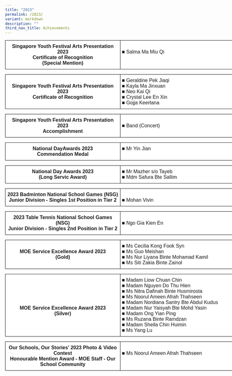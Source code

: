 ```yaml
---
title: "2023"
permalink: /2023/
variant: markdown
description: ""
third_nav_title: Achievements
---
```

<style type="text/css">
.tg  {border-collapse:collapse;border-spacing:0;}
.tg td{border-color:black;border-style:solid;border-width:1px;font-family:Arial, sans-serif;font-size:14px;
  overflow:hidden;padding:10px 5px;word-break:normal;}
.tg th{border-color:black;border-style:solid;border-width:1px;font-family:Arial, sans-serif;font-size:14px;
  font-weight:normal;overflow:hidden;padding:10px 5px;word-break:normal;}
.tg .tg-5sko{background-color:#FFF;font-size:16px;text-align:left;vertical-align:top}
.tg .tg-cawn{background-color:#FFF;font-size:16px;font-weight:bold;text-align:center;vertical-align:top}
</style>
<table class="tg" style="undefined;table-layout: fixed; width: 742px">
<colgroup>
<col style="width: 371px">
<col style="width: 371px">
</colgroup>
<thead>
  <tr>
    <td class="tg-cawn">Singapore Youth Festival Arts Presentation 2023 <br>Certificate of Recognition <br>(Special Mention)</td>
    <td class="tg-5sko"><br>■ Salma Ma Miu Qi</td>
  </tr>
</thead>
	
</table>
<style type="text/css">
.tg  {border-collapse:collapse;border-spacing:0;}
.tg td{border-color:black;border-style:solid;border-width:1px;font-family:Arial, sans-serif;font-size:14px;
  overflow:hidden;padding:10px 5px;word-break:normal;}
.tg th{border-color:black;border-style:solid;border-width:1px;font-family:Arial, sans-serif;font-size:14px;
  font-weight:normal;overflow:hidden;padding:10px 5px;word-break:normal;}
.tg .tg-5sko{background-color:#FFF;font-size:16px;text-align:left;vertical-align:top}
.tg .tg-cawn{background-color:#FFF;font-size:16px;font-weight:bold;text-align:center;vertical-align:top}
</style>
<table class="tg" style="undefined;table-layout: fixed; width: 742px">
<colgroup>
<col style="width: 371px">
<col style="width: 371px">
</colgroup>
<thead>
  <tr>
    <td class="tg-cawn"><br>Singapore Youth Festival Arts Presentation 2023 <br>Certificate of Recognition </td>
    <td class="tg-5sko">■ Geraldine Pek Jiaqi
<br>■ Kayla Ma Jinxuan
<br>■ Neo Kai Qi
<br>■ Crystal Lee En Xin		
<br>■ Gojja Keertana		</td>
  </tr>
</thead>
	
</table>

<style type="text/css">
.tg  {border-collapse:collapse;border-spacing:0;}
.tg td{border-color:black;border-style:solid;border-width:1px;font-family:Arial, sans-serif;font-size:14px;
  overflow:hidden;padding:10px 5px;word-break:normal;}
.tg th{border-color:black;border-style:solid;border-width:1px;font-family:Arial, sans-serif;font-size:14px;
  font-weight:normal;overflow:hidden;padding:10px 5px;word-break:normal;}
.tg .tg-5sko{background-color:#FFF;font-size:16px;text-align:left;vertical-align:top}
.tg .tg-cawn{background-color:#FFF;font-size:16px;font-weight:bold;text-align:center;vertical-align:top}
</style>
<table class="tg" style="undefined;table-layout: fixed; width: 742px">
<colgroup>
<col style="width: 371px">
<col style="width: 371px">
</colgroup>
<thead>
  <tr>
    <td class="tg-cawn">Singapore Youth Festival Arts Presentation 2023 <br>Accomplishment</td>
    <td class="tg-5sko"><br>■ Band (Concert)</td>
  </tr>
</thead>
	
</table>
<style type="text/css">
.tg  {border-collapse:collapse;border-spacing:0;}
.tg td{border-color:black;border-style:solid;border-width:1px;font-family:Arial, sans-serif;font-size:14px;
  overflow:hidden;padding:10px 5px;word-break:normal;}
.tg th{border-color:black;border-style:solid;border-width:1px;font-family:Arial, sans-serif;font-size:14px;
  font-weight:normal;overflow:hidden;padding:10px 5px;word-break:normal;}
.tg .tg-5sko{background-color:#FFF;font-size:16px;text-align:left;vertical-align:top}
.tg .tg-cawn{background-color:#FFF;font-size:16px;font-weight:bold;text-align:center;vertical-align:top}
</style>
<table class="tg" style="undefined;table-layout: fixed; width: 742px">
<colgroup>
<col style="width: 371px">
<col style="width: 371px">
</colgroup>
<thead>
  <tr>
    <td class="tg-cawn">National DayAwards 2023 <br> Commendation Medal</td>
    <td class="tg-5sko">■  Mr Yin Jian </td>
  </tr>
</thead>
	
</table>

<style type="text/css">
.tg  {border-collapse:collapse;border-spacing:0;}
.tg td{border-color:black;border-style:solid;border-width:1px;font-family:Arial, sans-serif;font-size:14px;
  overflow:hidden;padding:10px 5px;word-break:normal;}
.tg th{border-color:black;border-style:solid;border-width:1px;font-family:Arial, sans-serif;font-size:14px;
  font-weight:normal;overflow:hidden;padding:10px 5px;word-break:normal;}
.tg .tg-5sko{background-color:#FFF;font-size:16px;text-align:left;vertical-align:top}
.tg .tg-cawn{background-color:#FFF;font-size:16px;font-weight:bold;text-align:center;vertical-align:top}
</style>
<table class="tg" style="undefined;table-layout: fixed; width: 742px">
<colgroup>
<col style="width: 371px">
<col style="width: 371px">
</colgroup>
<thead>
  <tr>
    <td class="tg-cawn">National Day Awards 2023<br>(Long Servic Award)</td>
    <td class="tg-5sko">■ Mr Mazher s/o Tayeb <br>■ Mdm Safura Bte Sallim</td>
  </tr>
</thead>
</table>

<style type="text/css">
.tg  {border-collapse:collapse;border-spacing:0;}
.tg td{border-color:black;border-style:solid;border-width:1px;font-family:Arial, sans-serif;font-size:14px;
  overflow:hidden;padding:10px 5px;word-break:normal;}
.tg th{border-color:black;border-style:solid;border-width:1px;font-family:Arial, sans-serif;font-size:14px;
  font-weight:normal;overflow:hidden;padding:10px 5px;word-break:normal;}
.tg .tg-5sko{background-color:#FFF;font-size:16px;text-align:left;vertical-align:top}
.tg .tg-cawn{background-color:#FFF;font-size:16px;font-weight:bold;text-align:center;vertical-align:top}
</style>
<table class="tg" style="undefined;table-layout: fixed; width: 742px">
<colgroup>
<col style="width: 371px">
<col style="width: 371px">
</colgroup>
<thead>
  <tr>
    <td class="tg-cawn">2023 Badminton National School Games (NSG) <br> Junior Division - Singles 1st Position in Tier 2</td>
    <td class="tg-5sko"><br>■ Mohan Vivin</td>
  </tr>
</thead>
</table>

<style type="text/css">
.tg  {border-collapse:collapse;border-spacing:0;}
.tg td{border-color:black;border-style:solid;border-width:1px;font-family:Arial, sans-serif;font-size:14px;
  overflow:hidden;padding:10px 5px;word-break:normal;}
.tg th{border-color:black;border-style:solid;border-width:1px;font-family:Arial, sans-serif;font-size:14px;
  font-weight:normal;overflow:hidden;padding:10px 5px;word-break:normal;}
.tg .tg-5sko{background-color:#FFF;font-size:16px;text-align:left;vertical-align:top}
.tg .tg-cawn{background-color:#FFF;font-size:16px;font-weight:bold;text-align:center;vertical-align:top}
</style>
<table class="tg" style="undefined;table-layout: fixed; width: 742px">
<colgroup>
<col style="width: 371px">
<col style="width: 371px">
</colgroup>
<thead>
  <tr>
    <td class="tg-cawn">2023 Table Tennis National School Games (NSG) <br> Junior Division - Singles 2nd Position in Tier 2</td>
    <td class="tg-5sko"><br>■ Ngo Gia Kien En</td>
  </tr>
</thead>
</table>

<style type="text/css">
.tg  {border-collapse:collapse;border-spacing:0;}
.tg td{border-color:black;border-style:solid;border-width:1px;font-family:Arial, sans-serif;font-size:14px;
  overflow:hidden;padding:10px 5px;word-break:normal;}
.tg th{border-color:black;border-style:solid;border-width:1px;font-family:Arial, sans-serif;font-size:14px;
  font-weight:normal;overflow:hidden;padding:10px 5px;word-break:normal;}
.tg .tg-5sko{background-color:#FFF;font-size:16px;text-align:left;vertical-align:top}
.tg .tg-cawn{background-color:#FFF;font-size:16px;font-weight:bold;text-align:center;vertical-align:top}
</style>
<table class="tg" style="undefined;table-layout: fixed; width: 742px">
<colgroup>
<col style="width: 371px">
<col style="width: 371px">
</colgroup>
<thead>
  <tr>
    <td class="tg-cawn"><br>MOE Service Excellence Award 2023<br>(Gold)<br></td>
    <td class="tg-5sko">■ Ms Cecilia Kong Fook Syn
<br>■ Ms Guo Meishan
<br>■ Ms Nur Liyana Binte Mohamad Kamil
<br>■ Ms Siti Zakia Binte Zainol

  </td></tr>
</thead>
</table>

<style type="text/css">
.tg  {border-collapse:collapse;border-spacing:0;}
.tg td{border-color:black;border-style:solid;border-width:1px;font-family:Arial, sans-serif;font-size:14px;
  overflow:hidden;padding:10px 5px;word-break:normal;}
.tg th{border-color:black;border-style:solid;border-width:1px;font-family:Arial, sans-serif;font-size:14px;
  font-weight:normal;overflow:hidden;padding:10px 5px;word-break:normal;}
.tg .tg-5sko{background-color:#FFF;font-size:16px;text-align:left;vertical-align:top}
.tg .tg-cawn{background-color:#FFF;font-size:16px;font-weight:bold;text-align:center;vertical-align:top}
</style>
<table class="tg" style="undefined;table-layout: fixed; width: 742px">
<colgroup>
<col style="width: 371px">
<col style="width: 371px">
</colgroup>
<thead>
  <tr>
    <td class="tg-cawn"><br><br><br><br><br>MOE Service Excellence Award 2023<br>(Silver)<br></td>
    <td class="tg-5sko">■ Madam Liow Chuan Chin
<br>■ Madam Nguyen Do Thu Hien
<br>■ Ms Nitra Dafinah Binte Husmirosta
<br>■ Ms Noorul Ameen Afrah Thahseen
<br>■ Madam Nordiana Santry Bte Abdul Kudus
<br>■ Madam Nur Yaisyah Bte Mohd Yasin
<br>■ Madam Ong Yian Ping
<br>■ Ms Ruzana Binte Ramdzan
<br>■ Madam Sheila Chin Huimin
<br>■ Ms Yang Lu
  </td></tr>
</thead>
	
</table>
<style type="text/css">
.tg  {border-collapse:collapse;border-spacing:0;}
.tg td{border-color:black;border-style:solid;border-width:1px;font-family:Arial, sans-serif;font-size:14px;
  overflow:hidden;padding:10px 5px;word-break:normal;}
.tg th{border-color:black;border-style:solid;border-width:1px;font-family:Arial, sans-serif;font-size:14px;
  font-weight:normal;overflow:hidden;padding:10px 5px;word-break:normal;}
.tg .tg-5sko{background-color:#FFF;font-size:16px;text-align:left;vertical-align:top}
.tg .tg-cawn{background-color:#FFF;font-size:16px;font-weight:bold;text-align:center;vertical-align:top}
</style>
<table class="tg" style="undefined;table-layout: fixed; width: 742px">
<colgroup>
<col style="width: 371px">
<col style="width: 371px">
</colgroup>
<thead>
  <tr>
    <td class="tg-cawn">Our Schools, Our Stories' 2023 Photo &amp; Video Contest <br> Honourable Mention Award - MOE Staff - Our School Community</td>
    <td class="tg-5sko"><br>■ Ms Noorul Ameen Afrah Thahseen </td>
  </tr>
</thead>
</table>